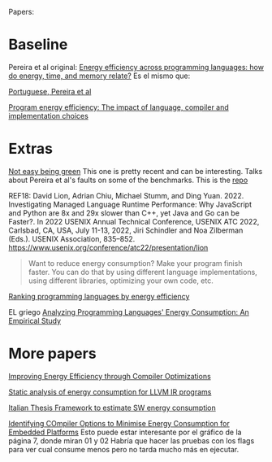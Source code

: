 Papers:

# Baseline

Pereira et al original: [Energy efficiency across programming languages: how do energy, time, and memory relate?](https://dl.acm.org/doi/10.1145/3136014.3136031)
Es el mismo que:

[Portuguese, Pereira et al](https://greenlab.di.uminho.pt/wp-content/uploads/2017/09/paperSLE.pdf)

[Program energy efficiency: The impact of language, compiler and implementation choices](https://ieeexplore.ieee.org/document/7039169)

# Extras

[Not easy being green](https://arxiv.org/pdf/2410.05460)
This one is pretty recent and can be interesting. Talks about Pereira et al's faults on some of the benchmarks.
This is the [repo](https://github.com/nicovank/energy-languages)

REF18: David Lion, Adrian Chiu, Michael Stumm, and Ding Yuan. 2022. Investigating Managed Language Runtime Performance:
Why JavaScript and Python are 8x and 29x slower than C++, yet Java and Go can be Faster?. In 2022 USENIX Annual Technical Conference, USENIX ATC 2022, Carlsbad, CA, USA, July 11-13, 2022, Jiri Schindler and Noa Zilberman (Eds.). USENIX Association, 835–852. https://www.usenix.org/conference/atc22/presentation/lion


> Want to reduce energy consumption? Make your program finish faster. You can do that by using different language implementations, using different libraries, optimizing your own code, etc.


[Ranking programming languages by energy efficiency](https://www.sciencedirect.com/science/article/abs/pii/S0167642321000022)


EL griego [Analyzing Programming Languages' Energy Consumption: An Empirical Study](https://dl.acm.org/doi/10.1145/3139367.3139418)


# More papers

[Improving Energy Efficiency through Compiler Optimizations](https://digitalcommons.bowdoin.edu/cgi/viewcontent.cgi?article=1258&context=honorsprojects)

[Static analysis of energy consumption for LLVM IR programs](https://dl.acm.org/doi/abs/10.1145/2764967.2764974)

[Italian Thesis Framework to estimate SW energy consumption](https://www.politesi.polimi.it/retrieve/ac070321-3204-434f-9ea6-8d389fee59e0/thesis.pdf)

[Identifying COmpiler Options to Minimise Energy Consumption for Embedded Platforms](https://arxiv.org/pdf/1303.6485)
Esto puede estar interesante por el gráfico de la página 7, donde miran 01 y 02
Habría que hacer las pruebas con los flags para ver cual consume menos pero no tarda mucho más en ejecutar.








